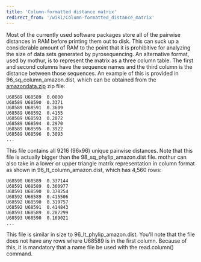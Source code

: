 ```yaml
---
title: 'Column-formatted distance matrix'
redirect_from: '/wiki/Column-formatted_distance_matrix'
---
```

Most of the currently used software packages store all of the pairwise
distances in RAM before printing them out to disk. This can suck up a
considerable amount of RAM to the point that it is prohibitive for
analyzing the size of data sets generated by pyrosequencing. An
alternative format, used by mothur, is to represent the matrix as a
three column table. The first and second columns have the sequence names
and the third column is the distance between those sequences. An example
of this is provided in 96\_sq\_column\_amazon.dist, which can be
obtained from the [ amazondata.zip](https://mothur.s3.us-east-2.amazonaws.com/wiki/amazondata.zip) zip
file:

    U68589 U68589  0.0000
    U68589 U68590  0.3371
    U68589 U68591  0.3609
    U68589 U68592  0.4155
    U68589 U68593  0.2872
    U68589 U68594  0.2970
    U68589 U68595  0.3922
    U68589 U68596  0.3093
    ...

This file contains all 9216 (96x96) unique pairwise distances. Note that
this file is actually bigger than the 98\_sq\_phylip\_amazon.dist file.
mothur can also take in a lower or upper triangle matrix representation
in column format as shown in 96\_lt\_column\_amazon.dist, which has
4,560 rows:

    U68590 U68589  0.337144
    U68591 U68589  0.360977
    U68591 U68590  0.378254
    U68592 U68589  0.415506
    U68592 U68590  0.319757
    U68592 U68591  0.414843
    U68593 U68589  0.287299
    U68593 U68590  0.169021
    ...

This file is similar in size to 96\_lt\_phylip\_amazon.dist. You\'ll
note that the file does not have any rows where U68589 is in the first
column. Because of this, it is mandatory that a name file be used with
the read.column() command.
